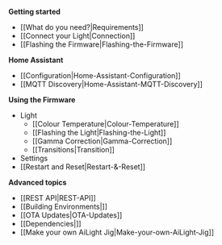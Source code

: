 **Getting started**
* [[What do you need?|Requirements]]
* [[Connect your Light|Connection]]
* [[Flashing the Firmware|Flashing-the-Firmware]]

**Home Assistant**
* [[Configuration|Home-Assistant-Configuration]]
* [[MQTT Discovery|Home-Assistant-MQTT-Discovery]]

**Using the Firmware**
* Light
  * [[Colour Temperature|Colour-Temperature]]
  * [[Flashing the Light|Flashing-the-Light]]
  * [[Gamma Correction|Gamma-Correction]]
  * [[Transitions|Transition]]
* Settings
* [[Restart and Reset|Restart-&-Reset]]

**Advanced topics**
* [[REST API|REST-API]]
* [[Building Environments|]]
* [[OTA Updates|OTA-Updates]]
* [[Dependencies|]]
* [[Make your own AiLight Jig|Make-your-own-AiLight-Jig]]
